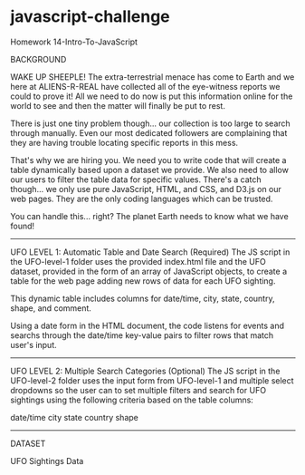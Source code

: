 # javascript-challenge
Homework 14-Intro-To-JavaScript

BACKGROUND

WAKE UP SHEEPLE! The extra-terrestrial menace has come to Earth and we here at ALIENS-R-REAL have collected all of the eye-witness reports we could to prove it! All we need to do now is put this information online for the world to see and then the matter will finally be put to rest.

There is just one tiny problem though... our collection is too large to search through manually. Even our most dedicated followers are complaining that they are having trouble locating specific reports in this mess.

That's why we are hiring you. We need you to write code that will create a table dynamically based upon a dataset we provide. We also need to allow our users to filter the table data for specific values. There's a catch though... we only use pure JavaScript, HTML, and CSS, and D3.js on our web pages. They are the only coding languages which can be trusted.

You can handle this... right? The planet Earth needs to know what we have found!

-----
UFO LEVEL 1: Automatic Table and Date Search (Required)
The JS script in the UFO-level-1 folder uses the provided index.html file and the UFO dataset, provided in the form of an array of JavaScript objects, to create a table for the web page adding new rows of data for each UFO sighting.

This dynamic table includes columns for date/time, city, state, country, shape, and comment.

Using a date form in the HTML document, the code listens for events and searchs through the date/time key-value pairs to filter rows that match user's input.


-----
UFO LEVEL 2: Multiple Search Categories (Optional)
The JS script in the UFO-level-2 folder uses the input form from UFO-level-1 and multiple select dropdowns so the user can to set multiple filters and search for UFO sightings using the following criteria based on the table columns:

date/time
city
state
country
shape


-----
DATASET

UFO Sightings Data